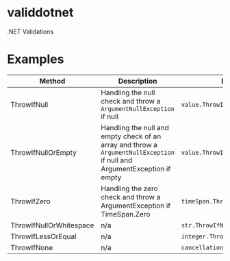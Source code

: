 # validdotnet
.NET Validations

# Examples

| Method | Description | Example |
| ------ | ----------- | ------- |
| ThrowIfNull | Handling the null check and throw a `ArgumentNullException` if null | `value.ThrowIfNull(...` |
| ThrowIfNullOrEmpty | Handling the null and empty check of an array and throw a `ArgumentNullException` if null and ArgumentException if empty | `value.ThrowIfNull(...` |
| ThrowIfZero | Handling the zero check and throw a ArgumentException if TimeSpan.Zero | `timeSpan.ThrowIfZero()` |
| ThrowIfNullOrWhitespace | n/a | `str.ThrowIfNullOrWhitespace()` |
| ThrowIfLessOrEqual | n/a | `integer.ThrowIfLessOrEqual()` |
| ThrowIfNone | n/a | `cancellationToken.ThrowIfNone()` |
